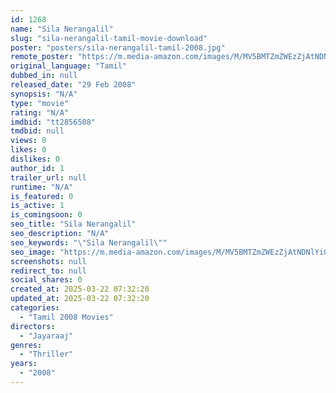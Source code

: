 ```yaml
---
id: 1268
name: "Sila Nerangalil"
slug: "sila-nerangalil-tamil-movie-download"
poster: "posters/sila-nerangalil-tamil-2008.jpg"
remote_poster: "https://m.media-amazon.com/images/M/MV5BMTZmZWEzZjAtNDNlYi00MWZhLTljZGEtNDk1NGIxNTcxOWJiXkEyXkFqcGdeQXVyOTk3NTc2MzE@._V1_SX300.jpg"
original_language: "Tamil"
dubbed_in: null
released_date: "29 Feb 2008"
synopsis: "N/A"
type: "movie"
rating: "N/A"
imdbid: "tt2856508"
tmdbid: null
views: 0
likes: 0
dislikes: 0
author_id: 1
trailer_url: null
runtime: "N/A"
is_featured: 0
is_active: 1
is_comingsoon: 0
seo_title: "Sila Nerangalil"
seo_description: "N/A"
seo_keywords: "\"Sila Nerangalil\""
seo_image: "https://m.media-amazon.com/images/M/MV5BMTZmZWEzZjAtNDNlYi00MWZhLTljZGEtNDk1NGIxNTcxOWJiXkEyXkFqcGdeQXVyOTk3NTc2MzE@._V1_SX300.jpg"
screenshots: null
redirect_to: null
social_shares: 0
created_at: 2025-03-22 07:32:20
updated_at: 2025-03-22 07:32:20
categories:
  - "Tamil 2008 Movies"
directors:
  - "Jayaraaj"
genres:
  - "Thriller"
years:
  - "2008"
---
```

